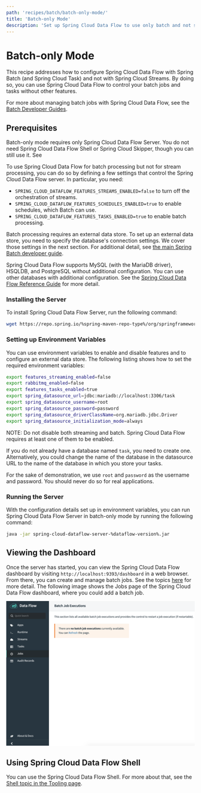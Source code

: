 ```yaml
---
path: 'recipes/batch/batch-only-mode/'
title: 'Batch-only Mode'
description: 'Set up Spring Cloud Data Flow to use only batch and not streams'
---
```


# Batch-only Mode

This recipe addresses how to configure Spring Cloud Data Flow with Spring Batch (and Spring Cloud Task) and not with Spring Cloud Streams. By doing so, you can use Spring Cloud Data Flow to control your batch jobs and tasks without other features.

For more about managing batch jobs with Spring Cloud Data Flow, see the [Batch Developer Guides](%currentPath/feature-guides/batch/%).

## Prerequisites

Batch-only mode requires only Spring Cloud Data Flow Server. You do not need Spring Cloud Data Flow Shell or Spring Cloud Skipper, though you can still use it. See

To use Spring Cloud Data Flow for batch processing but not for stream processing, you can do so by defining a few settings that control the Spring Cloud Data Flow server. In particular, you need:

- `SPRING_CLOUD_DATAFLOW_FEATURES_STREAMS_ENABLED=false` to turn off the orchestration of streams.
- `SPRING_CLOUD_DATAFLOW_FEATURES_SCHEDULES_ENABLED=true` to enable schedules, which Batch can use.
- `SPRING_CLOUD_DATAFLOW_FEATURES_TASKS_ENABLED=true` to enable batch processing.

Batch processing requires an external data store. To set up an external data store, you need to specify the database's connection settings. We cover those settings in the next section. For additional detail, see [the main Spring Batch developer guide](%currentPath%/batch-developer-guides/batch/spring-batch/#local).

Spring Cloud Data Flow supports MySQL (with the MariaDB driver), HSQLDB, and PostgreSQL without additional configuration. You can use other databases with additional configuration. See the [Spring Cloud Data Flow Reference Guide](https://docs.spring.io/spring-cloud-dataflow/docs/2.5.0.BUILD-SNAPSHOT/reference/htmlsingle/#configuration-kubernetes-rdbms) for more detail.

### Installing the Server

To install Spring Cloud Data Flow Server, run the following command:

```bash
wget https://repo.spring.io/%spring-maven-repo-type%/org/springframework/cloud/spring-cloud-dataflow-server/%dataflow-version%/spring-cloud-dataflow-server-%dataflow-version%.jar
```

### Setting up Environment Variables

You can use environment variables to enable and disable features and to configure an external data store. The following listing shows how to set the required environment variables:

```bash
export features_streaming_enabled=false
export rabbitmq_enabled=false
export features_tasks_enabled=true
export spring_datasource_url=jdbc:mariadb://localhost:3306/task
export spring_datasource_username=root
export spring_datasource_password=password
export spring_datasource_driverClassName=org.mariadb.jdbc.Driver
export spring_datasource_initialization_mode=always
```

NOTE: Do not disable both streaming and batch. Spring Cloud Data Flow requires at least one of them to be enabled.

If you do not already have a database named `task`, you need to create one. Alternatively, you could change the name of the database in the datasource URL to the name of the database in which you store your tasks.

For the sake of demonstration, we use `root` and `password` as the username and password. You should never do so for real applications.

### Running the Server

With the configuration details set up in environment variables, you can run Spring Cloud Data Flow Server in batch-only mode by running the following command:

```bash
java -jar spring-cloud-dataflow-server-%dataflow-version%.jar
```

## Viewing the Dashboard

Once the server has started, you can view the Spring Cloud Data Flow dashboard by visiting `http://localhost:9393/dashboard` in a web browser. From there, you can create and manage batch jobs. See the topics [here](%currentPath%/feature-guides/batch/) for more detail.
The following image shows the Jobs page of the Spring Cloud Data Flow dashboard, where you could add a batch job.

![Spring Cloud Data Flow Batch Page](images/Spring_Cloud_Data_Flow_Batch.png)

## Using Spring Cloud Data Flow Shell

You can use the Spring Cloud Data Flow Shell. For more about that, see the [Shell topic in the Tooling page](%currentPath%/concepts/tooling/#shell).
